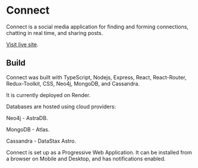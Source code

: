 # Connect

Connect is a social media application for finding and forming connections, chatting in real time, and sharing posts.

<a href="https://connect-9ekd.onrender.com/">Visit live site</a>.

## Build

Connect was built with TypeScript, Nodejs, Express, React, React-Router, Redux-Toolkit, CSS, Neo4j, MongoDB, and Cassandra.

It is currently deployed on Render.

Databases are hosted using cloud providers: 

Neo4j - AstraDB.

MongoDB - Atlas.

Cassandra - DataStax Astro.

Connect is set up as a Progressive Web Application. It can be installed from a browser on Mobile and Desktop, and has notifications enabled.
